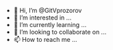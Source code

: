- 👋 Hi, I’m @GitVprozorov
- 👀 I’m interested in ...
- 🌱 I’m currently learning ...
- 💞️ I’m looking to collaborate on ...
- 📫 How to reach me ...

<!---
GitVprozorov/GitVprozorov is a ✨ special ✨ repository because its `README.md` (this file) appears on your GitHub profile.
You can click the Preview link to take a look at your changes.
--->
